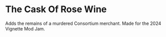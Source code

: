 # The Cask Of Rose Wine
Adds the remains of a murdered Consortium merchant. Made for the 2024 Vignette Mod Jam.
